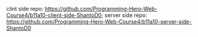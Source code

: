 clint side repo: https://github.com/Programming-Hero-Web-Course4/b11a10-client-side-ShantoD0;
server side repo: https://github.com/Programming-Hero-Web-Course4/b11a10-server-side-ShantoD0